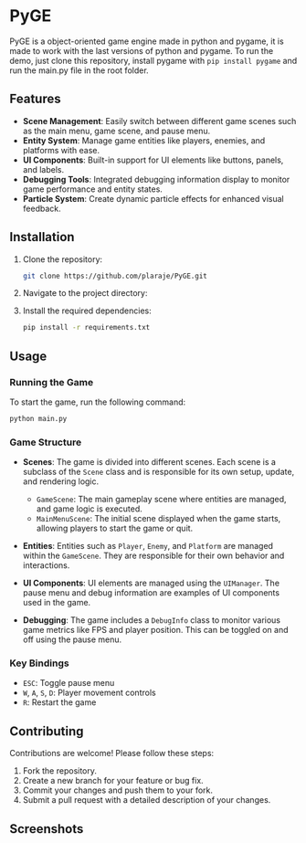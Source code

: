 # PyGE

PyGE is a object-oriented game engine made in python and pygame, it is made to work with the last versions of python and pygame.
To run the demo, just clone this repository, install pygame with `pip install pygame` and run the main.py file in the root folder.


## Features

- **Scene Management**: Easily switch between different game scenes such as the main menu, game scene, and pause menu.
- **Entity System**: Manage game entities like players, enemies, and platforms with ease.
- **UI Components**: Built-in support for UI elements like buttons, panels, and labels.
- **Debugging Tools**: Integrated debugging information display to monitor game performance and entity states.
- **Particle System**: Create dynamic particle effects for enhanced visual feedback.

## Installation

1. Clone the repository:
   ```bash
   git clone https://github.com/plaraje/PyGE.git
   ```

2. Navigate to the project directory:

3. Install the required dependencies:
   ```bash
   pip install -r requirements.txt
   ```

## Usage

### Running the Game

To start the game, run the following command:

```bash
python main.py
```

### Game Structure

- **Scenes**: The game is divided into different scenes. Each scene is a subclass of the `Scene` class and is responsible for its own setup, update, and rendering logic.
  - `GameScene`: The main gameplay scene where entities are managed, and game logic is executed.
  - `MainMenuScene`: The initial scene displayed when the game starts, allowing players to start the game or quit.

- **Entities**: Entities such as `Player`, `Enemy`, and `Platform` are managed within the `GameScene`. They are responsible for their own behavior and interactions.

- **UI Components**: UI elements are managed using the `UIManager`. The pause menu and debug information are examples of UI components used in the game.

- **Debugging**: The game includes a `DebugInfo` class to monitor various game metrics like FPS and player position. This can be toggled on and off using the pause menu.

### Key Bindings

- `ESC`: Toggle pause menu
- `W`, `A`, `S`, `D`: Player movement controls
- `R`: Restart the game

## Contributing

Contributions are welcome! Please follow these steps:

1. Fork the repository.
2. Create a new branch for your feature or bug fix.
3. Commit your changes and push them to your fork.
4. Submit a pull request with a detailed description of your changes.


## Screenshots
